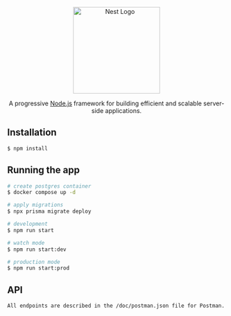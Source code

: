 <p align="center">
  <a href="http://nestjs.com/" target="blank"><img src="https://nestjs.com/img/logo-small.svg" width="200" alt="Nest Logo" /></a>
</p>

<p align="center">A progressive <a href="http://nodejs.org" target="_blank">Node.js</a> framework for building efficient and scalable server-side applications.</p>

## Installation

```bash
$ npm install
```

## Running the app

```bash
# create postgres container
$ docker compose up -d

# apply migrations
$ npx prisma migrate deploy

# development
$ npm run start

# watch mode
$ npm run start:dev

# production mode
$ npm run start:prod
```

## API

```
All endpoints are described in the /doc/postman.json file for Postman.
```
